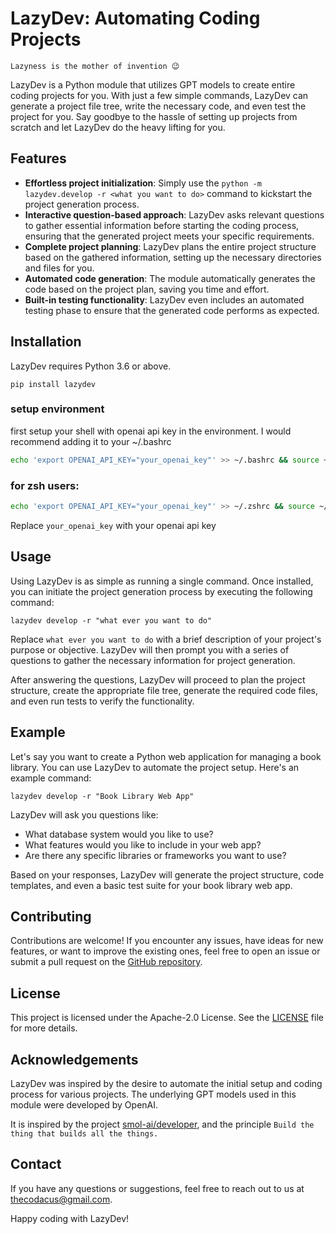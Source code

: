 # LazyDev: Automating Coding Projects

```
Lazyness is the mother of invention 😉
```

LazyDev is a Python module that utilizes GPT models to create entire coding projects for you. With just a few simple commands, LazyDev can generate a project file tree, write the necessary code, and even test the project for you. Say goodbye to the hassle of setting up projects from scratch and let LazyDev do the heavy lifting for you.

## Features

- **Effortless project initialization**: Simply use the `python -m lazydev.develop -r <what you want to do>` command to kickstart the project generation process.
- **Interactive question-based approach**: LazyDev asks relevant questions to gather essential information before starting the coding process, ensuring that the generated project meets your specific requirements.
- **Complete project planning**: LazyDev plans the entire project structure based on the gathered information, setting up the necessary directories and files for you.
- **Automated code generation**: The module automatically generates the code based on the project plan, saving you time and effort.
- **Built-in testing functionality**: LazyDev even includes an automated testing phase to ensure that the generated code performs as expected.

## Installation

LazyDev requires Python 3.6 or above.
```shell
pip install lazydev
```
### setup environment 

first setup your shell with openai api key in the environment. I would recommend  adding it to your ~/.bashrc
```bash
echo 'export OPENAI_API_KEY="your_openai_key"' >> ~/.bashrc && source ~/.bashrc
```

### for zsh users:
```zsh
echo 'export OPENAI_API_KEY="your_openai_key"' >> ~/.zshrc && source ~/.zshrc
```

Replace `your_openai_key` with your openai api key 
 

## Usage

Using LazyDev is as simple as running a single command. Once installed, you can initiate the project generation process by executing the following command:

```shell
lazydev develop -r "what ever you want to do"
```

Replace `what ever you want to do` with a brief description of your project's purpose or objective. LazyDev will then prompt you with a series of questions to gather the necessary information for project generation.

After answering the questions, LazyDev will proceed to plan the project structure, create the appropriate file tree, generate the required code files, and even run tests to verify the functionality.

## Example

Let's say you want to create a Python web application for managing a book library. You can use LazyDev to automate the project setup. Here's an example command:

```shell
lazydev develop -r "Book Library Web App"
```

LazyDev will ask you questions like:

- What database system would you like to use?
- What features would you like to include in your web app?
- Are there any specific libraries or frameworks you want to use?

Based on your responses, LazyDev will generate the project structure, code templates, and even a basic test suite for your book library web app.

## Contributing

Contributions are welcome! If you encounter any issues, have ideas for new features, or want to improve the existing ones, feel free to open an issue or submit a pull request on the [GitHub repository](https://github.com//thecodacus/lazy-dev).

## License

This project is licensed under the Apache-2.0 License. See the [LICENSE](https://github.com/thecodacus/lazy-dev/blob/master/LICENSE) file for more details.

## Acknowledgements

LazyDev was inspired by the desire to automate the initial setup and coding process for various projects. The underlying GPT models used in this module were developed by OpenAI.

It is inspired by the project [smol-ai/developer](https://github.com/smol-ai/developer), and the principle `Build the thing that builds all the things.`

## Contact

If you have any questions or suggestions, feel free to reach out to us at thecodacus@gmail.com.

Happy coding with LazyDev!
